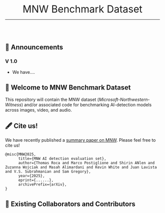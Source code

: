 
<div align="center"> 
<font size="6"> MNW Benchmark Dataset </font>
<br>
<hr>


<br><br>
</div>


## 📣 Announcements

### V 1.0

- We have....


## 👋 Welcome to MNW Benchmark Dataset
This repository will contain the MNW dataset (*Microsoft-Northwestern-Witness*) and/or associated code for benchmarking AI-detection models across images, video, and audio.


## :fountain_pen: Cite us!
We have recently published a [summary paper on MNW](https://arxiv.org/abs/...). Please feel free to cite us!

```
@misc{MNW2025,
      title={MNW AI detection evaluation set}, 
      author={Thomas Roca and Marco Postiglione and Shirin ANlen and Zuzanna Wojciak and Masah Alimardani and Kevin White and Juan Lavista and V.S. Subrahmanian and Sam Gregory},
      year={2025},
      eprint={......},
      archivePrefix={arXiv},
}
```

## 🤝 Existing Collaborators and Contributors
